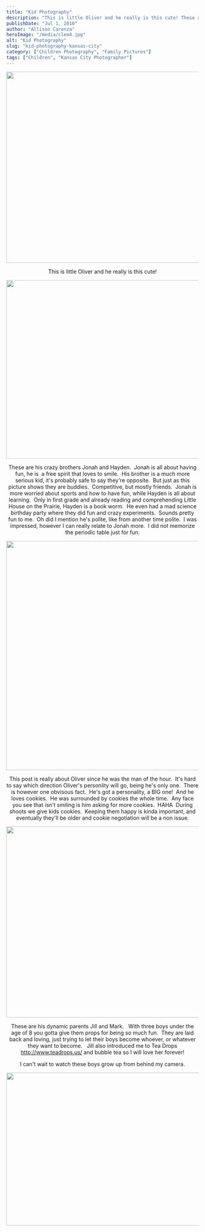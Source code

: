```yaml
---
title: "Kid Photography"
description: "This is little Oliver and he really is this cute! These are his crazy brothers Jonah and Hayden.  Jonah is "
publishDate: "Jul 1, 2010"
author: "Allison Carenza"
heroImage: "/media/clem4.jpg"
alt: "Kid Photography"
slug: "kid-photography-kansas-city"
category: ["Children Photography", "Family Pictures"]
tags: ["Children", "Kansas City Photographer"]
---
```


<p><a rel="attachment wp-att-1127" href="http://www.allisoncarenza.com/archives/1123/clem4"><img class="aligncenter size-full wp-image-1127" title="clem4" src="http:/media/clem4.jpg" alt="" width="750" height="500" srcset="/media/clem4.jpg 750w, /media/clem4-300x200.jpg 300w" sizes="(max-width: 750px) 100vw, 750px" /></a></p>
<p style="text-align: center;">
<p style="text-align: center;">This is little Oliver and he really is this cute!</p>
<p><a rel="attachment wp-att-1126" href="http://www.allisoncarenza.com/archives/1123/clem3"><img class="aligncenter size-full wp-image-1126" title="clem3" src="http:/media/clem3.jpg" alt="" width="700" height="467" srcset="/media/clem3.jpg 700w, /media/clem3-300x200.jpg 300w" sizes="(max-width: 700px) 100vw, 700px" /></a></p>
<p style="text-align: center;">These are his crazy brothers Jonah and Hayden.  Jonah is all about having fun, he is  a free spirit that loves to smile.  His brother is a much more serious kid, it&apos;s probably safe to say they&apos;re opposite.  But just as this picture shows they are buddies.  Competitive, but mostly friends.  Jonah is more worried about sports and how to have fun, while Hayden is all about learning.  Only in first grade and already reading and comprehending Little House on the Prairie, Hayden is a book worm.  He even had a mad science birthday party where they did fun and crazy experiments.  Sounds pretty fun to me.  Oh did I mention he&apos;s polite, like from another time polite.  I was impressed, however I can really relate to Jonah more.  I did not memorize the periodic table just for fun.</p>
<p style="text-align: center;">
<p><a rel="attachment wp-att-1125" href="http://www.allisoncarenza.com/archives/1123/clem2"><img class="aligncenter size-full wp-image-1125" title="clem2" src="http:/media/clem2.jpg" alt="" width="600" height="600" srcset="/media/clem2.jpg 600w, /media/clem2-150x150.jpg 150w, /media/clem2-300x300.jpg 300w" sizes="(max-width: 600px) 100vw, 600px" /></a></p>
<p style="text-align: center;">This post is really about Oliver since he was the man of the hour.  It&apos;s hard to say which direction Oliver&apos;s personlity will go, being he&apos;s only one.  There is however one obvisous fact.  He&apos;s got a personality, a BIG one!  And he loves cookies.  He was surrounded by cookies the whole time.  Any face you see that isn&apos;t smiling is him asking for more cookies.  HAHA  During shoots we give kids cookies.  Keeping them happy is kinda important, and eventually they&apos;ll be older and cookie negotiation will be a non issue.</p>
<p><a rel="attachment wp-att-1128" href="http://www.allisoncarenza.com/archives/1123/clem5"><img class="aligncenter size-full wp-image-1128" title="clem5" src="http:/media/clem5.jpg" alt="" width="750" height="500" srcset="/media/clem5.jpg 750w, /media/clem5-300x200.jpg 300w" sizes="(max-width: 750px) 100vw, 750px" /></a></p>
<p style="text-align: center;">These are his dynamic parents Jill and Mark.   With three boys under the age of 8 you gotta give them props for being so much fun.  They are laid back and loving, just trying to let their boys become whoever, or whatever they want to become.   Jill also introduced me to Tea Drops <a href="http://www.teadrops.us/">http://www.teadrops.us/</a> and bubble tea so I will love her forever!</p>
<p style="text-align: center;">I can&apos;t wait to watch these boys grow up from behind my camera.</p>
<p><a rel="attachment wp-att-1124" href="http://www.allisoncarenza.com/archives/1123/clem1"><img class="aligncenter size-full wp-image-1124" title="clem1" src="http:/media/clem1.jpg" alt="" width="600" height="400" srcset="/media/clem1.jpg 600w, /media/clem1-300x200.jpg 300w" sizes="(max-width: 600px) 100vw, 600px" /></a></p>
